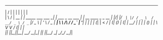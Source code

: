   __  __       _                        _                    _                        
 |  \/  |     | |                      | |                  | |                       
 | \  / | __ _| | _____    ___ ___   __| | ___   _ __   ___ | |_  __      ____ _ _ __ 
 | |\/| |/ _` | |/ / _ \  / __/ _ \ / _` |/ _ \ | '_ \ / _ \| __| \ \ /\ / / _` | '__|
 | |  | | (_| |   <  __/ | (_| (_) | (_| |  __/ | | | | (_) | |_   \ V  V / (_| | |   
 |_|  |_|\__,_|_|\_\___|  \___\___/ \__,_|\___| |_| |_|\___/ \__|   \_/\_/ \__,_|_|   
                                                                                      
                                                                                      

<!--
**errand/errand** is a ✨ _special_ ✨ repository because its `README.md` (this file) appears on your GitHub profile.

Here are some ideas to get you started:

- 🔭 I’m currently working on ...
- 🌱 I’m currently learning ...
- 👯 I’m looking to collaborate on ...
- 🤔 I’m looking for help with ...
- 💬 Ask me about ...
- 📫 How to reach me: ...
- 😄 Pronouns: ...
- ⚡ Fun fact: ...
-->
